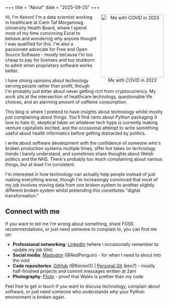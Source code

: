 +++
title = "About"
date = "2025-09-25"
+++

<div style="float: right; margin: 0 0 1em 1em; text-align: center; width: 200px;">
<img src="/images/keiron-profile.png" alt="Me with COVID in 2023" width="200" height="200" style="display: block;" />
<em>Me with COVID in 2023</em>
</div>

Hi, I'm Keiron! I'm a data scientist working in healthcare at Cwm Taf Morgannwg University Health Board, where I spend most of my time convincing Excel to behave and wondering why anyone thought I was qualified for this. I'm also a passionate advocate for Free and Open Source Software - mostly because I'm too cheap to pay for licenses and too stubborn to admit when proprietary software works better.

I have strong opinions about technology serving people rather than profit, though I'm probably just bitter about never getting rich from cryptocurrency. My work sits at the intersection of healthcare technology, questionable life choices, and an alarming amount of caffeine consumption.

This blog is where I pretend to have insights about technology whilst mostly just complaining about things. You'll find rants about Python packaging (I love to hate it), skeptical takes on whatever tech hype is currently making venture capitalists excited, and the occasional attempt to write something useful about health informatics before getting distracted by politics.

I write about software development with the confidence of someone who's broken production systems multiple times, offer hot takes on technology trends I barely understand, and sometimes share thoughts about Welsh politics and the NHS. There's probably too much complaining about various things, but at least I'm consistent.

I'm interested in how technology can actually help people instead of just making everything worse, though I'm increasingly convinced that most of my job involves moving data from one broken system to another slightly different broken system whilst pretending this constitutes "digital transformation."

## Connect with me

If you want to tell me I'm wrong about something, share FOSS recommendations, or just need someone to complain to, you can find me on:

- **Professional networking**: [LinkedIn](https://www.linkedin.com/in/keirono/) (where I occasionally remember to update my job title)
- **Social media**: [Mastodon](https://mastodon.social/@redpenguin) (@RedPenguin) - for when I need to shout into the void
- **Code repositories**: [GitHub](https://github.com/KeironO) (@KeironO) | [Personal Git](https://git.keiron.xyz) (keo7) - mostly half-finished projects and commit messages written at 2am
- **Photography**: [Flickr](https://www.flickr.com/photos/163253992@N05/) - proof that Wales is prettier than my code

Feel free to get in touch if you want to discuss technology, complain about software, or just need someone who understands why your Python environment is broken again.
